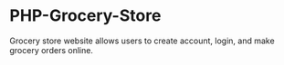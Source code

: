 # PHP-Grocery-Store

Grocery store website allows users to create account, login, and make grocery orders online.
